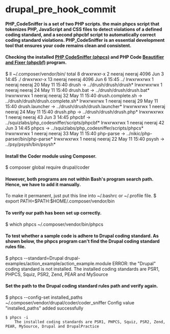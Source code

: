 # drupal_pre_hook_commit

<h4> PHP_CodeSniffer is a set of two PHP scripts. the main phpcs script that tokenizes PHP, JavaScript and CSS files to detect violations of a defined coding standard, and a second phpcbf script to automatically correct coding standard violations. PHP_CodeSniffer is an essential development tool that ensures your code remains clean and consistent.</h4>

<h4> Checking the installed <a href="https://github.com/squizlabs/PHP_CodeSniffer">PHP CodeSniffer (phpcs)</a> and PHP 		Code <a href="https://github.com/squizlabs/PHP_CodeSniffer/wiki/Fixing-Errors-Automatically">Beautifier and Fixer 		(phpcbf)</a> program.</h4>
	$ ll ~/.composer/vendor/bin/
		total 8
		drwxrwxr-x  2 neeraj neeraj 4096 Jun  3 14:45 ./
		drwxrwxr-x 13 neeraj neeraj 4096 Jun  6 15:45 ../
		lrwxrwxrwx  1 neeraj neeraj   20 May 11 15:40 drush -> ../drush/drush/drush*
		lrwxrwxrwx  1 neeraj neeraj   24 May 11 15:40 drush.bat -> ../drush/drush/drush.bat*
		lrwxrwxrwx  1 neeraj neeraj   32 May 11 15:40 drush.complete.sh -> ../drush/drush/drush.complete.sh*
		lrwxrwxrwx  1 neeraj neeraj   29 May 11 15:40 drush.launcher -> ../drush/drush/drush.launcher*
		lrwxrwxrwx  1 neeraj neeraj   24 May 11 15:40 drush.php -> ../drush/drush/drush.php*
		lrwxrwxrwx  1 neeraj neeraj   43 Jun  3 14:45 phpcbf -> ../squizlabs/php_codesniffer/scripts/phpcbf*
		lrwxrwxrwx  1 neeraj neeraj   42 Jun  3 14:45 phpcs -> ../squizlabs/php_codesniffer/scripts/phpcs*
		lrwxrwxrwx  1 neeraj neeraj   33 May 11 15:40 php-parse -> ../nikic/php-parser/bin/php-parse*
		lrwxrwxrwx  1 neeraj neeraj   22 May 11 15:40 psysh -> ../psy/psysh/bin/psysh*


<h4>Install the Coder module using Composer.</h4>
	$ composer global require drupal/coder

<h4>However, both programs are not within Bash's program search path. Hence, we have to add it manually.</h4>
	To make it permanent, just put this line into ~/.bashrc or ~/.profile file.
		$ export PATH=$PATH:$HOME/.composer/vendor/bin

<h4>To verify our path has been set up correctly.</h4>
	$ which phpcs
		~/.composer/vendor/bin/phpcs

<h4>To test whether a sample code is adhere to Drupal coding standard. As shown below, the phpcs program can't find the 	Drupal coding standard rules file.</h4>
	$ phpcs --standard=Drupal drupal-examples/action_example/action_example.module
		ERROR: the "Drupal" coding standard is not installed. The installed coding standards are PSR1, PHPCS, Squiz, PSR2, Zend, PEAR and MySource

<h4>Set the path to the Drupal coding standard rules path and verify again.</h4>
	$ phpcs --config-set installed_paths ~/.composer/vendor/drupal/coder/coder_sniffer
		Config value "installed_paths" added successfully

	$ phpcs -i
		The installed coding standards are PSR1, PHPCS, Squiz, PSR2, Zend, PEAR, MySource, Drupal and DrupalPractice

